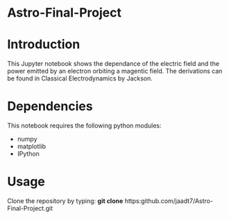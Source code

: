 # Astro-Final-Project

# Introduction

This Jupyter notebook shows the dependance of the electric field and the power emitted by an electron orbiting a magentic field. The derivations can be found in Classical Electrodynamics by Jackson.

# Dependencies

This notebook requires the following python modules:
  * numpy
  * matplotlib
  * IPython
# Usage

Clone the repository by typing:
**git clone** https:github.com/jaadt7/Astro-Final-Project.git
